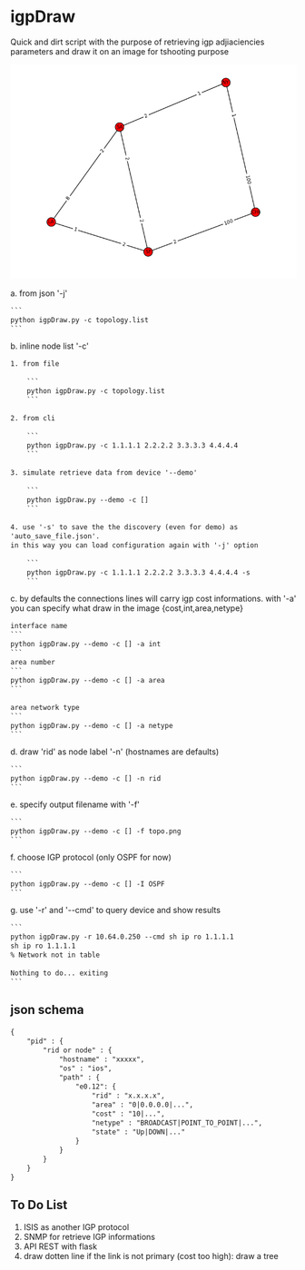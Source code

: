 # igpDraw

Quick and dirt script with the purpose of retrieving igp adjiaciencies parameters and draw it on an image for tshooting purpose

![alt tag](https://github.com/mft3000/igpDraw/blob/master/ospf_doc.png)

a. from json '-j'

	```
	python igpDraw.py -c topology.list
	```

b. inline node list '-c'

	1. from file

		```
		python igpDraw.py -c topology.list
		```

	2. from cli

		```
		python igpDraw.py -c 1.1.1.1 2.2.2.2 3.3.3.3 4.4.4.4
		```

	3. simulate retrieve data from device '--demo'

		```
		python igpDraw.py --demo -c []
		```

	4. use '-s' to save the the discovery (even for demo) as 'auto_save_file.json'. 
	in this way you can load configuration again with '-j' option

		```
		python igpDraw.py -c 1.1.1.1 2.2.2.2 3.3.3.3 4.4.4.4 -s
		```

c. by defaults the connections lines will carry igp cost informations. with '-a' you can specify what draw in the image {cost,int,area,netype}

	interface name
	```
	python igpDraw.py --demo -c [] -a int
	```
	area number
	```
	python igpDraw.py --demo -c [] -a area
	```

	area network type 
	```
	python igpDraw.py --demo -c [] -a netype
	```

d. draw 'rid' as node label '-n' (hostnames are defaults)

	```
	python igpDraw.py --demo -c [] -n rid
	```

e. specify output filename with '-f'

	```
	python igpDraw.py --demo -c [] -f topo.png
	```

f. choose IGP protocol (only OSPF for now)

	```
	python igpDraw.py --demo -c [] -I OSPF
	```

g. use '-r' and '--cmd' to query device and show results

	```
	python igpDraw.py -r 10.64.0.250 --cmd sh ip ro 1.1.1.1
	sh ip ro 1.1.1.1
	% Network not in table

	Nothing to do... exiting
	```

## json schema
```
{
	"pid" : {
		"rid or node" : {
			"hostname" : "xxxxx", 
			"os" : "ios",
			"path" : {
				"e0.12": {
					"rid" : "x.x.x.x", 
					"area" : "0|0.0.0.0|...",
					"cost" : "10|...",
					"netype" : "BROADCAST|POINT_TO_POINT|...",
					"state" : "Up|DOWN|..."
				}
			}
		}
	}
}
```
## To Do List

1. ISIS as another IGP protocol
2. SNMP for retrieve IGP informations
3. API REST with flask
4. draw dotten line if the link is not primary (cost too high): draw a tree
